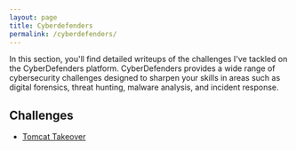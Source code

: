 ```yaml
---
layout: page
title: Cyberdefenders
permalink: /cyberdefenders/
---
```


In this section, you'll find detailed writeups of the challenges I've tackled on the CyberDefenders platform. CyberDefenders provides a wide range of cybersecurity challenges designed to sharpen your skills in areas such as digital forensics, threat hunting, malware analysis, and incident response.

## Challenges
- [Tomcat Takeover](./tomcat-takeover)

